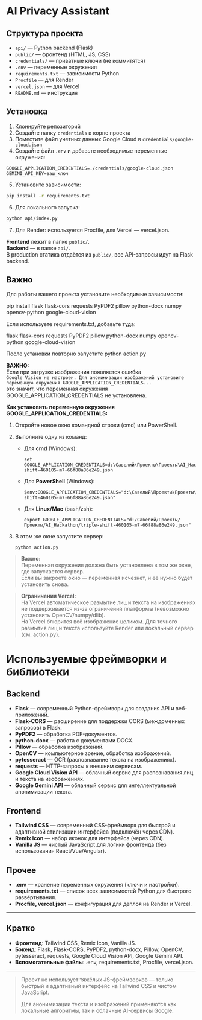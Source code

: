 # AI Privacy Assistant

## Структура проекта

- `api/` — Python backend (Flask)
- `public/` — фронтенд (HTML, JS, CSS)
- `credentials/` — приватные ключи (не коммитятся)
- `.env` — переменные окружения
- `requirements.txt` — зависимости Python
- `Procfile` — для Render
- `vercel.json` — для Vercel
- `README.md` — инструкция

## Установка

1. Клонируйте репозиторий
2. Создайте папку `credentials` в корне проекта
3. Поместите файл учетных данных Google Cloud в `credentials/google-cloud.json`
4. Создайте файл `.env` и добавьте необходимые переменные окружения:

```env
GOOGLE_APPLICATION_CREDENTIALS=./credentials/google-cloud.json
GEMINI_API_KEY=ваш_ключ
```

5. Установите зависимости:

```bash
pip install -r requirements.txt
```

6. Для локального запуска:

```bash
python api/index.py
```

7. Для Render: используется Procfile, для Vercel — vercel.json.

**Frontend** лежит в папке `public/`.  
**Backend** — в папке `api/`.  
В production статика отдаётся из `public/`, все API-запросы идут на Flask backend.

## Важно

Для работы вашего проекта установите необходимые зависимости:

pip install flask flask-cors requests PyPDF2 pillow python-docx numpy opencv-python google-cloud-vision

Если используете requirements.txt, добавьте туда:

flask
flask-cors
requests
PyPDF2
pillow
python-docx
numpy
opencv-python
google-cloud-vision

После установки повторно запустите python action.py

**ВАЖНО:**  
Если при загрузке изображения появляется ошибка  
`Google Vision не настроен. Для анонимизации изображений установите переменную окружения GOOGLE_APPLICATION_CREDENTIALS...`  
это значит, что переменная окружения GOOGLE_APPLICATION_CREDENTIALS не установлена.

**Как установить переменную окружения GOOGLE_APPLICATION_CREDENTIALS:**

1. Откройте новое окно командной строки (cmd) или PowerShell.
2. Выполните одну из команд:

   - Для **cmd** (Windows):
     ```
     set GOOGLE_APPLICATION_CREDENTIALS=d:\Савелий\Проекты\Проекты\AI_Hackathon\triple-shift-460105-m7-66f88a86e249.json
     ```
   - Для **PowerShell** (Windows):
     ```
     $env:GOOGLE_APPLICATION_CREDENTIALS="d:\Савелий\Проекты\Проекты\AI_Hackathon\triple-shift-460105-m7-66f88a86e249.json"
     ```
   - Для **Linux/Mac** (bash/zsh):
     ```
     export GOOGLE_APPLICATION_CREDENTIALS="d:/Савелий/Проекты/Проекты/AI_Hackathon/triple-shift-460105-m7-66f88a86e249.json"
     ```

3. В этом же окне запустите сервер:
   ```
   python action.py
   ```

> **Важно:**  
> Переменная окружения должна быть установлена в том же окне, где запускается сервер.  
> Если вы закроете окно — переменная исчезнет, и её нужно будет установить снова.

> **Ограничения Vercel:**  
> На Vercel автоматическое размытие лиц и текста на изображениях не поддерживается из-за ограничений платформы (невозможно установить OpenCV/numpy/dlib).  
> На Vercel блюрится всё изображение целиком. Для точного размытия лиц и текста используйте Render или локальный сервер (см. action.py).


# Используемые фреймворки и библиотеки

## Backend

- **Flask** — современный Python-фреймворк для создания API и веб-приложений.
- **Flask-CORS** — расширение для поддержки CORS (междоменных запросов) в Flask.
- **PyPDF2** — обработка PDF-документов.
- **python-docx** — работа с документами DOCX.
- **Pillow** — обработка изображений.
- **OpenCV** — компьютерное зрение, обработка изображений.
- **pytesseract** — OCR (распознавание текста на изображениях).
- **requests** — HTTP-запросы к внешним сервисам.
- **Google Cloud Vision API** — облачный сервис для распознавания лиц и текста на изображениях.
- **Google Gemini API** — облачный сервис для интеллектуальной анонимизации текста.

## Frontend

- **Tailwind CSS** — современный CSS-фреймворк для быстрой и адаптивной стилизации интерфейса (подключён через CDN).
- **Remix Icon** — набор иконок для интерфейса (через CDN).
- **Vanilla JS** — чистый JavaScript для логики фронтенда (без использования React/Vue/Angular).

## Прочее

- **.env** — хранение переменных окружения (ключи и настройки).
- **requirements.txt** — список всех зависимостей Python для быстрого развёртывания.
- **Procfile, vercel.json** — конфигурация для деплоя на Render и Vercel.

---

## Кратко

- **Фронтенд**: Tailwind CSS, Remix Icon, Vanilla JS.
- **Бэкенд**: Flask, Flask-CORS, PyPDF2, python-docx, Pillow, OpenCV, pytesseract, requests, Google Cloud Vision API, Google Gemini API.
- **Вспомогательные файлы**: .env, requirements.txt, Procfile, vercel.json.

---

> Проект не использует тяжёлых JS-фреймворков — только быстрый и адаптивный интерфейс на Tailwind CSS и чистом JavaScript.
>  
> Для анонимизации текста и изображений применяются как локальные алгоритмы, так и облачные AI-сервисы Google.